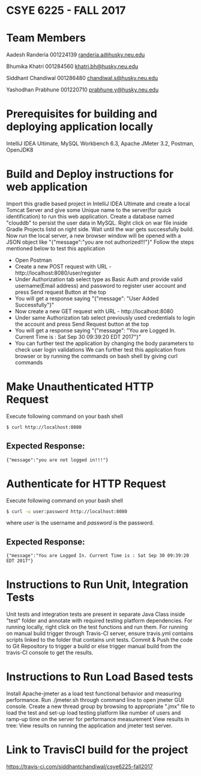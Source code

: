 # CSYE 6225 - FALL 2017

# Team Members

Aadesh Randeria   001224139  randeria.a@husky.neu.edu

Bhumika Khatri   001284560  khatri.bh@husky.neu.edu

Siddhant Chandiwal 001286480  chandiwal.s@husky.neu.edu

Yashodhan Prabhune 001220710  prabhune.y@husky.neu.edu


# Prerequisites for building and deploying application locally

IntelliJ IDEA Ultimate, MySQL Workbench 6.3, Apache JMeter 3.2, Postman, OpenJDK8

# Build and Deploy instructions for web application

Import this gradle based project in IntelliJ IDEA Ultimate and create a local Tomcat Server and give some Unique name to the server(for quick identification) to run this web application. Create a database named "clouddb" to persist the user data
in MySQL. Right click on war file inside Gradle Projects listd on right side. Wait until the war gets successfully build.
Now run the local server, a new browser window will be opened with a JSON object like "{"message":"you are not authorized!!!"}"
Follow the steps mentioned below to test this application
- Open Postman
- Create a new POST request with URL - http://localhost:8080/user/register
- Under Authorization tab select type as Basic Auth and provide valid username(Email address) and password to register user account and press Send request Button at the top
- You will get a response saying "{"message": "User Added Successfully"}"
- Now create a new GET request with URL - http://localhost:8080
- Under same Authorization tab select previously used credentials to login the account and press Send Request button at the top
- You will get a response saying "{"message": "You are Logged In. Current Time is : Sat Sep 30 09:39:20 EDT 2017"}"
- You can further test the application by changing the body parameters to check user login validations
We can further test this application from browser or by running the commands on bash shell by giving curl commands

# Make Unauthenticated HTTP Request

Execute following command on your bash shell
``` bash
$ curl http://localhost:8080
```
## Expected Response:
```
{"message":"you are not logged in!!!"}
```
# Authenticate for HTTP Request

Execute following command on your bash shell
``` bash
$ curl -u user:password http://localhost:8080
```
where *user* is the username and *password* is the password.

## Expected Response:
 ```
 {"message":"You are Logged In. Current Time is : Sat Sep 30 09:39:20 EDT 2017"}
 ```

# Instructions to Run Unit, Integration Tests

Unit tests and integration tests are present in separate Java Class inside "test" folder and annotate with required testing platform dependencies.
For running locally, right click on the test functions and run them.
For running on manual build trigger through Travis-CI server, ensure travis.yml contains scripts linked to the folder that contains unit tests. Commit & Push the code to Git Repository to trigger a build or else trigger manual build from the travis-CI console to get the results.

# Instructions to Run Load Based tests

Install Apache-jmeter as a load test functional behavior and measuring performance.
Run ./jmeter.sh through command line to open jmeter GUI console.
Create a new thread group by browsing to appropriate ".jmx" file to load the test and set-up load testing platform like number of users and ramp-up time on the server for performance measurement
View results in tree: View results on running the application and jmeter test server.

# Link to TravisCI build for the project

https://travis-ci.com/siddhantchandiwal/csye6225-fall2017